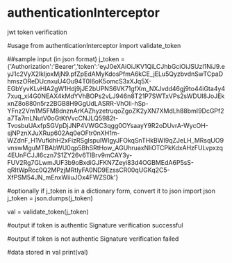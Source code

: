 # authenticationInterceptor
jwt token verification



#usage
from authenticationInterceptor import validate_token


##sample input (in json format)
j_token ={'Authorization':'Bearer','token':'eyJ0eXAiOiJKV1QiLCJhbGciOiJSUzI1NiJ9.eyJ1c2VyX2lkIjoxMjN9.pfZpEdAMyKdosPfmA6kCE_jELu5QyzbvdnSwTCpaDhmszOReDUcnxuU4Ou94T0I6oK5omcS3xXJq5X-EGbYyvKLvHIA2gW1Hdj9jJE2bUPNS6VK71gfXm_NXJvdd46gj9to44iGta4y47xuq_xl4G0NEAX4kMdYVhBOPs2vLJ946n8T21P7SWTxVPs2sWDUI8JoJEkxnZ8o880n5rz2BGB8H9GgUdLASRR-VhOli-hSp-YFnz2Vm1M5FM8dnznArKAZhyzetruqoZgoZK2yXN7XMdLh88bmI9DcGPf2a7Ta7mLNutV0oGtKtVvcCNJLQ5982t-TvosbuUAxfpSGVpDjJNP4VWGC3qgg0OYsaayY9R2oDUvrA-WycOH-sjNPznXJuXRup602Aq0eOFtr0nXH1m-WZdnF_H1VufkIhH2xFizRSgIspuIWIgyJFOkqSnTHkBWI9qZJeLH_MRsqUO9vnswMguMTBAbWU0qp5BhSRtHow_AGUhruaxNliOTCPkKdxAHzFULvpxzq4EUnFCJJl6czn7S1ZY26v6TlBrv9mCAY3y-FUV2Rg7GLwmJUF3b9oBxdiGJFKN7Zeyi83d4OGBMEdA6P5sS-qRItWpRcc0Q2MPzjMRtIyFA0ND9EzssCR00qUGKq2C5-XfPSM54JN_mEnxWiiuJOx4FWZS0k'}


#optionally if j_token is in a dictionary form, convert it to json
import json
j_token = json.dumps(j_token)


val = validate_token(j_token)


#output if token is authentic
Signature verification successful	

#output if token is not authentic
Signature verification failed

#data stored in val
print(val)

